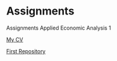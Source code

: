# Assignments
Assignments Applied Economic Analysis 1

[My CV](/github.com/JoeriVerlinden/Assignments/blob/master/CV.md)  

[First Repository](https://github.com/spirosara/Assignments/blob/master/Canon-%20The%20Behavioral%20aspects%20of%20Labor%20Economics.md)
